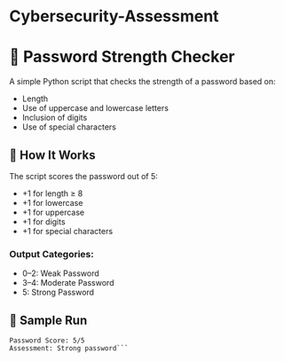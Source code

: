# Cybersecurity-Assessment
# 🔐 Password Strength Checker

A simple Python script that checks the strength of a password based on:
- Length
- Use of uppercase and lowercase letters
- Inclusion of digits
- Use of special characters

## 🚀 How It Works

The script scores the password out of 5:
- +1 for length ≥ 8
- +1 for lowercase
- +1 for uppercase
- +1 for digits
- +1 for special characters

### Output Categories:
- 0–2: Weak Password
- 3–4: Moderate Password
- 5: Strong Password

## 🧪 Sample Run
```Enter your password: MyP@ssw0rd
Password Score: 5/5
Assessment: Strong password```
